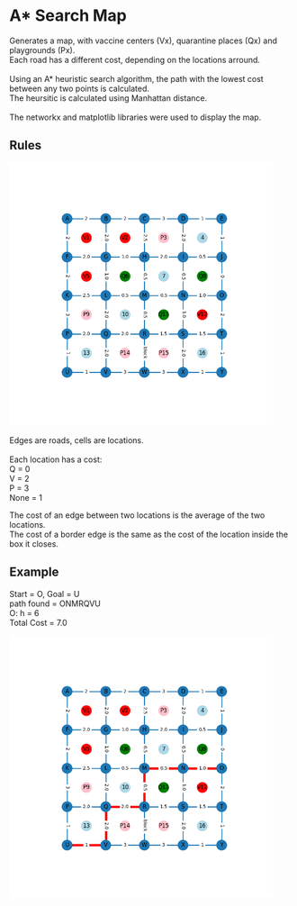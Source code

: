 # A* Search Map

Generates a map, with vaccine centers (Vx), quarantine places (Qx) and playgrounds (Px). </br>
Each road has a different cost, depending on the locations arround.</br>
</br>
Using an A* heuristic search algorithm, the path with the lowest cost between any two points is calculated.</br>
The heursitic is calculated using Manhattan distance.</br>
</br>
The networkx and matplotlib libraries were used to display the map.

## Rules

![alt text](https://github.com/PierrickPro/a_star_search_map/blob/main/empty_map.png?raw=true)

Edges are roads, cells are locations.</br>
</br>
Each location has a cost:</br>
Q = 0</br>
V = 2</br>
P = 3</br>
None = 1</br>

The cost of an edge between two locations is the average of the two locations.</br>
The cost of a border edge is the same as the cost of the location inside the box it closes.</br>

## Example

Start = O, Goal = U</br>
path found = ONMRQVU</br>
O: h = 6</br>
Total Cost =  7.0

![alt text](https://github.com/PierrickPro/a_star_search_map/blob/main/example.png?raw=true)
